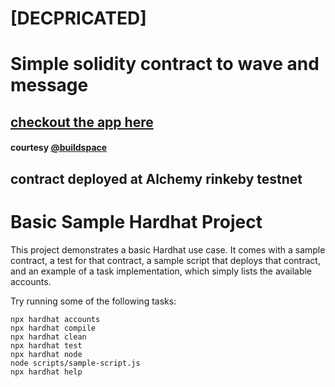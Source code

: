 # [DECPRICATED]
# Simple solidity contract to wave and message

## [checkout the app here](https://waveportal-starter-project.mihirlaldas.repl.co/)
#### courtesy [@buildspace](https://buildspace.so/)

## contract deployed at Alchemy rinkeby testnet



# Basic Sample Hardhat Project

This project demonstrates a basic Hardhat use case. It comes with a sample contract, a test for that contract, a sample script that deploys that contract, and an example of a task implementation, which simply lists the available accounts.

Try running some of the following tasks:

```shell
npx hardhat accounts
npx hardhat compile
npx hardhat clean
npx hardhat test
npx hardhat node
node scripts/sample-script.js
npx hardhat help
```

